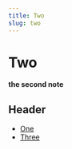```yaml
---
title: Two
slug: two
---
```


# Two

__the second note__

## Header

- [One](/notes/one)
- [Three](/notes/three)
